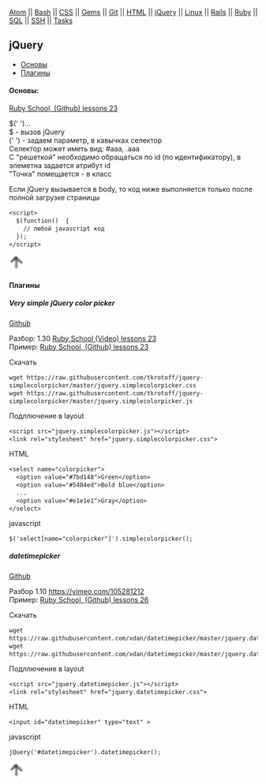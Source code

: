 [Atom](/atom.md) || [Bash](bash.md) || [CSS](css.md) || [Gems](/gems.md) || [Git](/git.md) || [HTML](html.md) || [jQuery](/jquery.md) || [Linux](/linux.md) || [Rails](rails.md) || [Ruby](ruby.md) || [SQL](sql.md) || [SSH](ssh.md) || [Tasks](tasks.md)

## jQuery


* [Основы](#основы)
* [Плагины](#Плагины)

#### Основы:

[Ruby School, (Github) lessons 23](https://github.com/PinkDeer/ruby/tree/master/rubyschool/lesson23)

$('  ')...  
$ - вызов jQuery  
('   ') - задаем параметр, в кавычках селектор  
Селектор может иметь вид: #aaa, .aaa  
C "решеткой" необходимо обращаться по id (по идентификатору), в элеметна задается атрибут id  
"Точка" помещается - в класс  

Если jQuery вызывается в body, то код ниже выполняется только после полной загрузке страницы
```
<script>
  $(function()  {
    // любой javascript код
  });
</script>
```
[![up](/image/up.png)](#jquery)

#### Плагины  

##### Very simple jQuery color picker

[Github](https://github.com/tkrotoff/jquery-simplecolorpicker)

Разбор: 1.30 [Ruby School (Video) lessons 23](https://vimeo.com/104440956)  
Пример: [Ruby School, (Github) lessons 23](https://github.com/PinkDeer/ruby/tree/master/rubyschool/lesson23)

Cкачать
```
wget https://raw.githubusercontent.com/tkrotoff/jquery-simplecolorpicker/master/jquery.simplecolorpicker.css
wget https://raw.githubusercontent.com/tkrotoff/jquery-simplecolorpicker/master/jquery.simplecolorpicker.js
```
Подллючение в layout
```
<script src="jquery.simplecolorpicker.js"></script>
<link rel="stylesheet" href="jquery.simplecolorpicker.css">
```
HTML
```
<select name="colorpicker">
  <option value="#7bd148">Green</option>
  <option value="#5484ed">Bold blue</option>
  ...
  <option value="#e1e1e1">Gray</option>
</select>
```
javascript
```
$('select[name="colorpicker"]').simplecolorpicker();
```


##### datetimepicker

[Github](https://github.com/xdan/datetimepicker)

Разбор 1.10 https://vimeo.com/105281212  
Пример: [Ruby School, (Github) lessons 26](https://github.com/PinkDeer/ruby/tree/master/rubyschool/lesson26)

Скачать
```
wget https://raw.githubusercontent.com/xdan/datetimepicker/master/jquery.datetimepicker.css
wget https://raw.githubusercontent.com/xdan/datetimepicker/master/jquery.datetimepicker.js
```
Подллючение в layout
```
<script src="jquery.datetimepicker.js"></script>
<link rel="stylesheet" href="jquery.datetimepicker.css">
```
HTML
```
<input id="datetimepicker" type="text" >
```
javascript
```
jQuery('#datetimepicker').datetimepicker();
```
[![up](/image/up.png)](#jquery)
